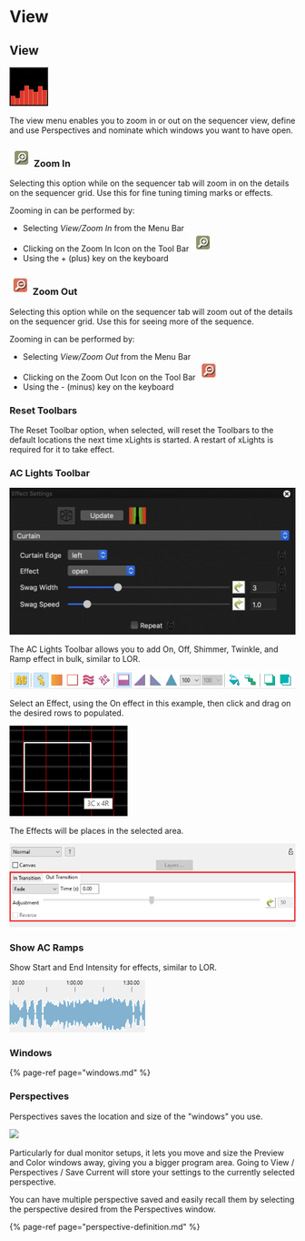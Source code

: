 # View

## View

![](../../../.gitbook/assets/image%20%28660%29.png)

The view menu enables you to zoom in or out on the sequencer view, define and use Perspectives and nominate which windows you want to have open.

### ![](../../../.gitbook/assets/zoom-in-icon.JPG) Zoom In

Selecting this option while on the sequencer tab will zoom in on the details on the sequencer grid. Use this for fine tuning timing marks or effects.

Zooming in can be performed by:

* Selecting _View/Zoom In_ from the Menu Bar
* Clicking on the Zoom In Icon on the Tool Bar ![](../../../.gitbook/assets/zoom-in-icon.JPG) 
* Using the + \(plus\) key on the keyboard

### ![](../../../.gitbook/assets/zoom-out-icon.JPG) Zoom Out

Selecting this option while on the sequencer tab will zoom out of the details on the sequencer grid. Use this for seeing more of the sequence.

Zooming in can be performed by:

* Selecting _View/Zoom Out_ from the Menu Bar
* Clicking on the Zoom Out Icon on the Tool Bar ![](../../../.gitbook/assets/zoom-out-icon.JPG) 
* Using the - \(minus\) key on the keyboard

### Reset Toolbars

The Reset Toolbar option, when selected, will reset the Toolbars to the default locations the next time xLights is started. A restart of xLights is required for it to take effect.

### AC Lights Toolbar

![AC Lights Toolbar Disabled](../../../.gitbook/assets/image%20%28464%29.png)

The AC Lights Toolbar allows you to add On, Off, Shimmer, Twinkle, and Ramp effect in bulk, similar to LOR.

![AC Lights Toolbar enabled](../../../.gitbook/assets/image%20%281%29.png)

Select an Effect, using the On effect in this example, then click and drag on the desired rows to populated.

![](../../../.gitbook/assets/image-814.png)

The Effects will be places in the selected area.

![](../../../.gitbook/assets/image%20%28227%29.png)

### Show AC Ramps

Show Start and End Intensity for effects, similar to LOR.

![](../../../.gitbook/assets/image%20%28490%29.png)

### Windows

{% page-ref page="windows.md" %}

### Perspectives

Perspectives saves the location and size of the "windows" you use.

![](https://lh4.googleusercontent.com/BVUbJ6y1ES43GDjWOm_g7h6cqS_G7FTREClhbt8MsYWdLOpfhyM3thunQ_HIi0CT9tXWXNII0RiCEGUeRXbwgetaUQiDl0WS3kLOVlJ9LGOv4yicHkbFnI7KeV7QiSeTFssvT9TL)

Particularly for dual monitor setups, it lets you move and size the Preview and Color windows away, giving you a bigger program area. Going to View / Perspectives / Save Current will store your settings to the currently selected perspective.

You can have multiple perspective saved and easily recall them by selecting the perspective desired from the Perspectives window.

{% page-ref page="perspective-definition.md" %}


